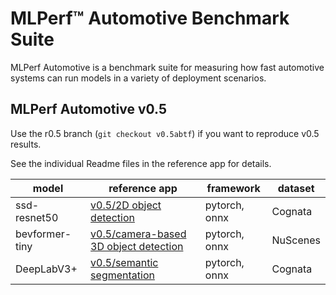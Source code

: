 # MLPerf™ Automotive Benchmark Suite
MLPerf Automotive is a benchmark suite for measuring how fast automotive systems can run models in a variety of deployment scenarios. 

## MLPerf Automotive v0.5
Use the r0.5 branch (```git checkout v0.5abtf```) if you want to reproduce v0.5 results.

See the individual Readme files in the reference app for details.

| model | reference app | framework | dataset |
| ---- | ---- | ---- | ---- |
| ssd-resnet50| [v0.5/2D object detection](https://github.com/mlcommons/mlperf_automotive/tree/v0.5abtf/automotive/2d-object-detection) | pytorch, onnx | Cognata |
| bevformer-tiny | [v0.5/camera-based 3D object detection](https://github.com/mlcommons/mlperf_automotive/tree/v0.5abtf/automotive/camera-3d-detection) |pytorch, onnx | NuScenes |
| DeepLabV3+ | [v0.5/semantic segmentation](https://github.com/mlcommons/mlperf_automotive/tree/v0.5abtf/automotive/semantic-segmentation) |pytorch, onnx | Cognata |
